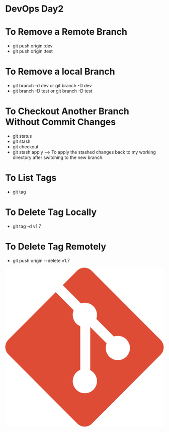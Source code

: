 # DevOps Day2

# To Remove a Remote Branch
- git push origin :dev
- git push origin :test

# To Remove a local Branch
- git branch -d dev  or git branch -D dev
- git branch -D test or git branch -D test 

# To Checkout Another Branch Without Commit Changes
- git status
- git stash
- git checkout <branch-name>
- git stash apply --> To apply the stashed changes back to my working directory after switching to the new branch.

# To List Tags
- git tag

# To Delete Tag Locally
- git tag -d v1.7

# To Delete Tag Remotely 
- git push origin --delete v1.7

![Git Icon](images/git-icon.png)

